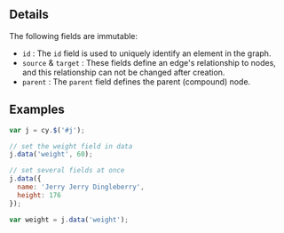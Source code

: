 ## Details

The following fields are immutable:

 * `id` : The `id` field is used to uniquely identify an element in the graph.
 * `source` & `target` : These fields define an edge's relationship to nodes, and this relationship can not be changed after creation.
 * `parent` : The `parent` field defines the parent (compound) node.

## Examples

```js
var j = cy.$('#j');

// set the weight field in data
j.data('weight', 60);

// set several fields at once
j.data({
  name: 'Jerry Jerry Dingleberry',
  height: 176
});

var weight = j.data('weight');
```